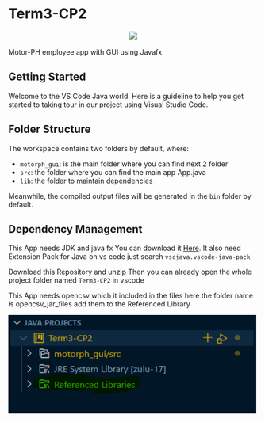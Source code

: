# Term3-CP2

<div id="header" align="center">
  <img src="https://media.giphy.com/media/M9gbBd9nbDrOTu1Mqx/giphy.gif" width="100"/>
</div>

Motor-PH employee app with GUI using Javafx

## Getting Started

Welcome to the VS Code Java world. Here is a guideline to help you get started to taking tour in our project using Visual Studio Code.

## Folder Structure

The workspace contains two folders by default, where:

- `motorph_gui`: is the main folder where you can find next 2 folder
- `src`: the folder where you can find the main app App.java
- `lib`: the folder to maintain dependencies

Meanwhile, the compiled output files will be generated in the `bin` folder by default.


## Dependency Management
This App needs JDK and java fx
You can download it [Here](https://drive.google.com/file/d/1hmO0h21K1613X3hN5WwYp5xqPRIGhqth/view?usp=sharing).
It also need Extension Pack for Java on vs code just search `vscjava.vscode-java-pack`


Download this Repository and unzip
Then you can already open the whole project folder named `Term3-CP2` in vscode 


 
This App needs opencsv which it included in the files here the folder name is opencsv_jar_files add them to the Referenced Library 

 <img src="ref.png" width="500"/>





